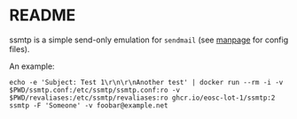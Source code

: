 # README

ssmtp is a simple send-only emulation for `sendmail` (see [manpage](https://linux.die.net/man/8/ssmtp) for config files).

An example:

    echo -e 'Subject: Test 1\r\n\r\nAnother test' | docker run --rm -i -v $PWD/ssmtp.conf:/etc/ssmtp/ssmtp.conf:ro -v $PWD/revaliases:/etc/ssmtp/revaliases:ro ghcr.io/eosc-lot-1/ssmtp:2 ssmtp -F 'Someone' -v foobar@example.net

